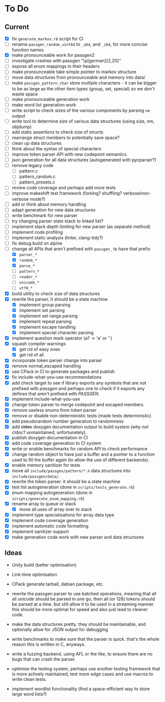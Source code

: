 # To Do

## Current

- [x] fix `generate_markov.rb` script for CI
- [ ] rename `passgen_random_uint64` to `_u64`, and `_i64`, for more concise function names
- [x] make pronounceable work for passgen2
- [ ] investigate crashes with passgen "\p[german]{2,20}"
- [ ] expose all enum mappings in their headers
- [ ] make pronounceable take simple pointer to markov structure
- [ ] move data structures from pronounceable and memory into data/
- [ ] make `passgen_pattern_char` store multiple characters - it can be bigger to be as large as the other item types (group, set, special) so we don't waste space
- [ ] make pronounceable generation work
- [ ] make word list generation work
- [ ] write script to check sizes of the various components by parsing `nm` output
- [ ] write tool to determine size of various data structures (using size, nm, objdump)
- [ ] add static assertions to check size of structs
- [ ] rearrange struct members to potentially save space?
- [ ] clean up data structures
- [ ] think about the syntax of special characters
- [ ] improve token parser API with new codepoint semantics
- [ ] json generation for all data structures (autogenerated with pycparser?)
- [ ] remove legacy code
    - [ ] pattern.c
    - [ ] pattern_random.c
    - [ ] pattern_presets.c
- [ ] review code coverage and perhaps add more tests
- [ ] improve makeshift test framework (forking? shuffling? verbose/non-verbose mode?)
- [ ] add or think about memory handling
- [ ] adapt generation for new data structures
- [ ] write benchmark for new parser
- [ ] try changing parser state stack to linked list?
- [ ] implement stack depth limiting for new parser (as separate method)
- [ ] implement code profiling
- [ ] implement static analysis (linter, clang-tidy?)
- [ ] fix debug build on alpine
- [ ] change all APIs that aren't prefixed with `passgen_` to have that prefix
    - [x] `parser_*`
    - [x] `random_*`
    - [x] `parse_*`
    - [ ] `pattern_*`
    - [ ] `reader_*`
    - [ ] `unicode_*`
    - [ ] `utf8_*`
- [x] build utility to check size of data structures
- [x] rewrite the parser, it should be a state machine
    - [x] implement group parsing
    - [x] implement set parsing
    - [x] implement set range parsing
    - [x] implement repeat parsing
    - [x] implement escape handling
    - [x] implement special character parsing
- [x] implement question mark operator (a? -> 'a' or '')
- [x] squash compiler warnings
    - [x] get rid of easy ones
    - [x] get rid of all
- [x] incorporate token parser change into parser
- [x] remove normal_escaped handling
- [x] use CPack in CI to generate packages and publish
- [x] fix include-what-you-use recommendations
- [x] add check target to see if library exports any symbols that are not
    prefixed with *passgen* and perhaps one to check if it exports any defines
    that aren't prefixed with *PASSGEN*.
- [x] implement include-what-you-use
- [x] change token parser to merge codepoint and escaped members
- [x] remove useless enums from token parser
- [x] remove or disable non-deterministic tests (made tests deterministic)
- [x] add pseudorandom number generation to randomness
- [x] add ~~cldoc~~ doxygen documentation output to build system (why not cldoc? unmaintained, unfortunately).
- [x] publish doxygen documentation in CI
- [x] add code coverage generation to CI system
- [x] write or enable benchmarks for random API to check performance
- [x] change random object to have just a buffer and a pointer to a function
    used to fill the buffer again (to allow the use of different backends).
- [x] enable memory sanitizer for tests
- [x] move all `include/passgen/pattern/*.h` data structures into `include/passgen/data/`.
- [x] rewrite the token parser. it should be a state machine
- [x] test list autogeneration (done in `scripts/tests_generate.rb`)
- [x] enum mapping autogeneration (done in `scripts/generate_enum_mapping.rb`)
- [x] rename array to queue or stack
    - [x] move all uses of array over to stack
- [x] implement type specialisations for array data type
- [x] implement code coverage generation
- [x] implement automatic code formatting
- [x] implement sanitizer support
- [x] make generation code work with new parser and data structures

## Ideas

- Unity build (better optimisation)
- Link-time optimisation
- CPack generate tarball, debian package, etc.

- rewrite the passgen parser to use batched operations, meaning that all
  all unicode should be parsed in one go, then all (or 128) tokens should
  be parsed at a time. but still allow it to be used in a streaming manner.
  this should be more optimal for speed and also just lead to cleaner code.
- make the data structures pretty. they should be maintainable, and optionally
  allow for JSON output for debugging
- write benchmarks to make sure that the parser is quick. that's the whole
  reason this is written in C, anyways.
- write a fuzzing backend, using AFL or the like, to ensure there are no bugs
  that can crash the parser.
- optimise the testing system, perhaps use another testing framework that is
  more actively maintained, test more edge cases and use macros to write clean
  tests.
- implement wordlist functionality (find a space-efficient way to store large
  word lists?)
